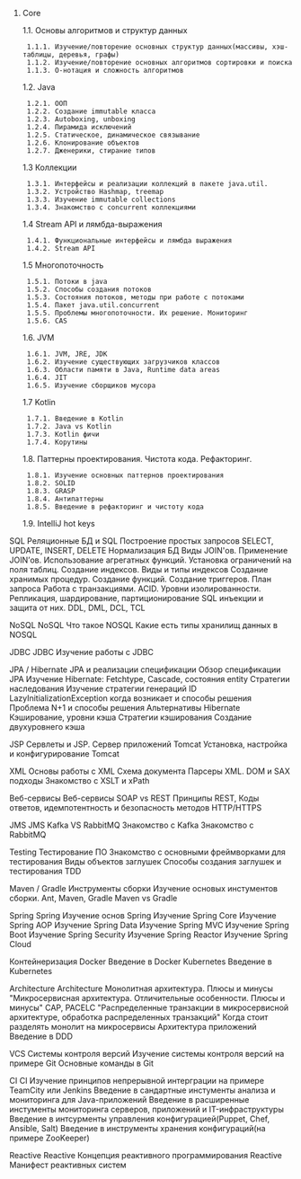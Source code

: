 1. Core

	1.1. Основы алгоритмов и структур данных
   
   		1.1.1. Изучение/повторение основных структур данных(массивы, хэш-таблицы, деревья, графы)   
		1.1.2. Изучение/повторение основных алгоритмов сортировки и поиска   
		1.1.3. О-нотация и сложность алгоритмов
	1.2. Java

		1.2.1. ООП   
		1.2.2. Создание immutable класса  
		1.2.3. Autoboxing, unboxing  
		1.2.4. Пирамида исключений  
		1.2.5. Статическое, динамическое связывание  
		1.2.6. Клонирование объектов  
		1.2.7. Дженерики, стирание типов
	1.3 Коллекции
   
		1.3.1. Интерфейсы и реализации коллекций в пакете java.util.  
		1.3.2. Устройство Hashmap, treemap  
		1.3.3. Изучение immutable collections  
		1.3.4. Знакомство с concurrent коллекциями
	1.4 Stream API и лямбда-выражения
   
		1.4.1. Функциональные интерфейсы и лямбда выражения
		1.4.2. Stream API
	1.5 Многопоточность
   
   		1.5.1. Потоки в java
		1.5.2. Способы создания потоков
		1.5.3. Состояния потоков, методы при работе с потоками
		1.5.4. Пакет java.util.concurrent
		1.5.5. Проблемы многопоточности. Их решение. Мониторинг
		1.5.6. CAS 
	1.6. JVM
   
   		1.6.1. JVM, JRE, JDK
		1.6.2. Изучение существующих загрузчиков классов
		1.6.3. Области памяти в Java, Runtime data areas 
		1.6.4. JIT
		1.6.5. Изучение сборщиков мусора
	1.7 Kotlin

   		1.7.1. Введение в Kotlin
		1.7.2. Java vs Kotlin
		1.7.3. Kotlin фичи
		1.7.4. Корутины
	1.8. Паттерны проектирования. Чистота кода. Рефакторинг.

   		1.8.1. Изучение основных паттернов проектирования
		1.8.2. SOLID
		1.8.3. GRASP
		1.8.4. Антипаттерны
		1.8.5. Введение в рефакторинг и чистоту кода

  	1.9. IntelliJ hot keys
   
SQL	Реляционные БД и SQL	Построение простых запросов SELECT, UPDATE, INSERT, DELETE
		Нормализация БД
		Виды JOIN'ов. Применение JOIN’ов.
		Использование агрегатных функций.
		Установка ограничений на поля таблиц.
		Создание индексов. Виды и типы индексов
		Создание хранимых процедур. Создание функций. Создание триггеров.
		План запроса
		Работа с транзакциями. ACID. Уровни изолированности.
		Репликация, шардирование, партиционирование
		SQL инъекции и защита от них.
		DDL, DML, DCL, TCL
		
NoSQL	NoSQL	Что такое NOSQL
		Какие есть типы хранилищ данных в NOSQL
		
JDBC	JDBC	Изучение работы с JDBC
		
JPA / Hibernate	JPA и реализации спецификации	Обзор спецификации JPA
		Изучение Hibernate: Fetchtype, Cascade, состояния entity
		Стратегии наследования
		Изучение стратегии генераций ID
		LazyInitializationException когда возникает и способы решения
		Проблема N+1 и способы решения
		Альтернативы Hibernate
		Кэширование, уровни кэша
		Стратегии кэширования
		Создание двухуровнего кэша
		
JSP	Сервлеты и JSP. Сервер приложений Tomcat	Установка, настройка и конфигурирование Tomcat
		
XML	Основы работы с XML	Схема документа
		Парсеры XML. DOM и SAX подходы
		Знакомство с XSLT и xPath
		
Веб-сервисы	Веб-сервисы	SOAP vs REST
		Принципы REST, Коды ответов, идемпотентность и безопасность методов
		HTTP/HTTPS
		
JMS	JMS	Kafka VS RabbitMQ
		Знакомство с Kafka
		Знакомство с RabbitMQ
		
Testing	Тестирование ПО	Знакомство с основными фреймворками для тестирования
		Виды объектов заглушек
		Способы создания заглушек и тестирования
		TDD
		
Maven / Gradle	Инструменты сборки	Изучение основых инстументов сборки. Ant, Maven, Gradle
		Maven vs Gradle
		
Spring	Spring	Изучение основ Spring
		Изучение Spring Core
		Изучение Spring AOP
		Изучение Spring Data
		Изучение Spring MVC
		Изучение Spring Boot
		Изучение Spring Security
		Изучение Spring Reactor
		Изучение Spring Cloud
		
Контейнеризация	Docker	Введение в Docker
	Kubernetes	Введение в Kubernetes
		
Architecture	Architecture	Монолитная архитектура. Плюсы и минусы
		"Микросервисная архитектура. Отличительные особенности.
Плюсы и минусы"
		CAP, PACELC
		"Распределенные транзакции в микросервисной 
архитектуре, обработка распределенных транзакций"
		Когда стоит разделять монолит на микросервисы
		Архитектура приложений
		Введение в DDD
		
VCS	Системы контроля версий	Изучение системы контроля версий на примере Git
		Основные команды в Git
		
CI	CI	Изучение принципов непрерывной интерграции на примере TeamCity или Jenkins
		Введение в сандартные инстументы анализа и мониторинга для Java-приложений
		Введение в расширенные инстументы мониторинга серверов, приложений и IT-инфраструктуры
		Введение в интсурменты управления конфигурацией(Puppet, Chef, Ansible, Salt)
		Введение в инструменты хранения конфигураций(на примере ZooKeeper)
		
Reactive	Reactive	Концепция реактивного программирования
	Reactive	Манифест реактивных систем
